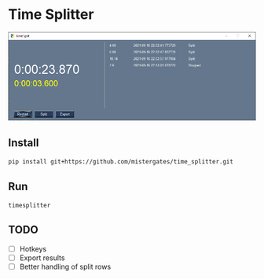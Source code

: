# Time Splitter
![Time Splitter](./time_splitter.png?raw=true "Time Splitter")

## Install
```bash
pip install git+https://github.com/mistergates/time_splitter.git
```

## Run
```bash
timesplitter
```

## TODO
- [ ] Hotkeys
- [ ] Export results
- [ ] Better handling of split rows